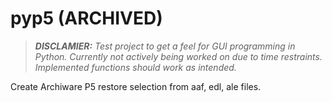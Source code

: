# pyp5 (ARCHIVED)


> _**DISCLAMIER:** Test project to get a feel for GUI programming in Python.
Currently not actively being worked on due to time restraints.
Implemented functions should work as intended._


Create Archiware P5 restore selection from aaf, edl, ale files.
